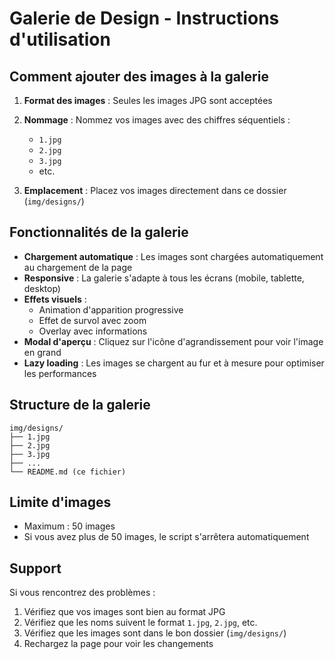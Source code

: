 # Galerie de Design - Instructions d'utilisation

## Comment ajouter des images à la galerie

1. **Format des images** : Seules les images JPG sont acceptées
2. **Nommage** : Nommez vos images avec des chiffres séquentiels :
   - `1.jpg`
   - `2.jpg`
   - `3.jpg`
   - etc.

3. **Emplacement** : Placez vos images directement dans ce dossier (`img/designs/`)

## Fonctionnalités de la galerie

- **Chargement automatique** : Les images sont chargées automatiquement au chargement de la page
- **Responsive** : La galerie s'adapte à tous les écrans (mobile, tablette, desktop)
- **Effets visuels** : 
  - Animation d'apparition progressive
  - Effet de survol avec zoom
  - Overlay avec informations
- **Modal d'aperçu** : Cliquez sur l'icône d'agrandissement pour voir l'image en grand
- **Lazy loading** : Les images se chargent au fur et à mesure pour optimiser les performances

## Structure de la galerie

```
img/designs/
├── 1.jpg
├── 2.jpg
├── 3.jpg
├── ...
└── README.md (ce fichier)
```

## Limite d'images

- Maximum : 50 images
- Si vous avez plus de 50 images, le script s'arrêtera automatiquement

## Support

Si vous rencontrez des problèmes :
1. Vérifiez que vos images sont bien au format JPG
2. Vérifiez que les noms suivent le format `1.jpg`, `2.jpg`, etc.
3. Vérifiez que les images sont dans le bon dossier (`img/designs/`)
4. Rechargez la page pour voir les changements
